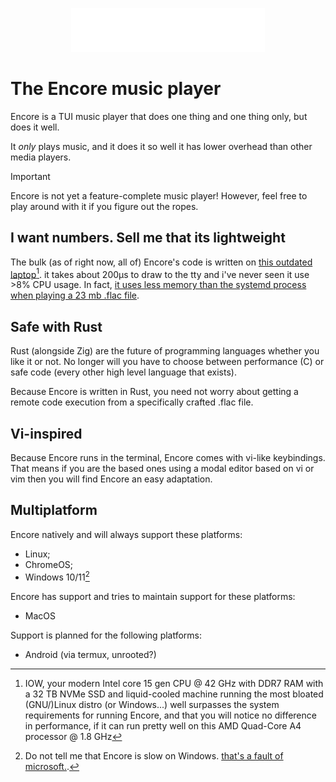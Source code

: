 <p align="center">
    <img src="docs/encore.svg" height="70">
</p>

# The Encore music player

Encore is a TUI music player that does one thing and one thing only, but does it well.

It _only_ plays music, and it does it so well it has lower overhead than other media players.

> [!IMPORTANT]
> Encore is not yet a feature-complete music player! However, feel free to play around with it if you figure out the ropes.

## I want numbers. Sell me that its lightweight

The bulk (as of right now, all of) Encore's code is written on [this outdated laptop](https://www.ordinateursarabais.com/produit/acer-es1-521-40hc-hdmi-6-go-ram-1-tb/)[^1]. it takes about 200µs to draw to the tty and i've never seen it use >8% CPU usage. In fact, [it uses less memory than the systemd process when playing a 23 mb .flac file](./docs/img/encore-less-bloated-than-systemd.png).

## Safe with Rust

Rust (alongside Zig) are the future of programming languages whether you like it or not. No longer will you have to choose between performance (C) or safe code (every other high level language that exists).

Because Encore is written in Rust, you need not worry about getting a remote code execution from a specifically crafted .flac file.

## Vi-inspired

Because Encore runs in the terminal, Encore comes with vi-like keybindings. That means if you are the based ones using a modal editor based on vi or vim then you will find Encore an easy adaptation.

## Multiplatform

Encore natively and will always support these platforms:

- Linux;
- ChromeOS;
- Windows 10/11[^2]

Encore has support and tries to maintain support for these platforms:

- MacOS

Support is planned for the following platforms:

- Android (via termux, unrooted?)

[^1]: IOW, your modern Intel core 15 gen CPU @ 42 GHz with DDR7 RAM with a 32 TB NVMe SSD and liquid-cooled machine running the most bloated (GNU/)Linux distro (or Windows...) well surpasses the system requirements for running Encore, and that you will notice no difference in performance, if it can run pretty well on this AMD Quad-Core A4 processor @ 1.8 GHz
[^2]: Do not tell me that Encore is slow on Windows. [that's a fault of microsoft.](https://github.com/cmuratori/refterm/blob/main/faq.md).

